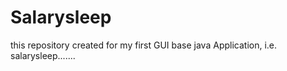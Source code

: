 # Salarysleep
this repository created for my first GUI base java Application, i.e. salarysleep.......
